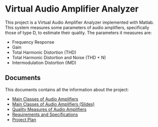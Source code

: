 # Virtual Audio Amplifier Analyzer

This project is a Virtual Audio Amplifier Analyzer implemented with Matlab. This system measures some parameters of audio amplifiers, specifically those of type D, to estimate their quality. The parameters it measures are:
* Frequency Response
* Gain
* Total Harmonic Distortion (THD)
* Total Harmonic Distortion and Noise (THD + N)
* Intermodulation Distortion (IMD)

## Documents
This documents contains all the information about the project:
* [Main Classes of Audio Amplifiers](https://github.com/lauspace/Audiovisual-Project/blob/master/Documents/Audio%20Amplifiers%20Clases.pdf)
* [Main Classes of Audio Amplifiers (Slides)](https://github.com/lauspace/Audiovisual-Project/blob/master/Documents/Audio%20Amplifiers%20Clases%20(Slides).pdf)
* [Quality Measures of Audio Amplifiers]()
* [Requirements and Specifications](https://github.com/lauspace/Audiovisual-Project/blob/master/Documents/Requeriments%20and%20Specifications.pdf) 
* [Project Plan](https://github.com/lauspace/Audiovisual-Project/blob/master/Documents/Project%20Plan.pdf)

